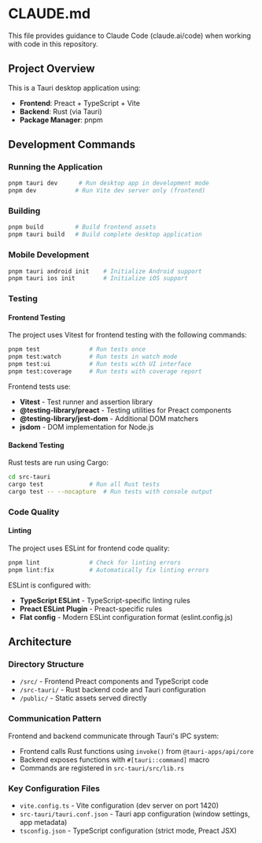 # CLAUDE.md

This file provides guidance to Claude Code (claude.ai/code) when working with code in this repository.

## Project Overview
This is a Tauri desktop application using:
- **Frontend**: Preact + TypeScript + Vite
- **Backend**: Rust (via Tauri)
- **Package Manager**: pnpm

## Development Commands

### Running the Application
```bash
pnpm tauri dev      # Run desktop app in development mode
pnpm dev           # Run Vite dev server only (frontend)
```

### Building
```bash
pnpm build         # Build frontend assets
pnpm tauri build   # Build complete desktop application
```

### Mobile Development
```bash
pnpm tauri android init    # Initialize Android support
pnpm tauri ios init        # Initialize iOS support
```

### Testing

#### Frontend Testing
The project uses Vitest for frontend testing with the following commands:
```bash
pnpm test              # Run tests once
pnpm test:watch        # Run tests in watch mode
pnpm test:ui           # Run tests with UI interface
pnpm test:coverage     # Run tests with coverage report
```

Frontend tests use:
- **Vitest** - Test runner and assertion library
- **@testing-library/preact** - Testing utilities for Preact components
- **@testing-library/jest-dom** - Additional DOM matchers
- **jsdom** - DOM implementation for Node.js

#### Backend Testing
Rust tests are run using Cargo:
```bash
cd src-tauri
cargo test             # Run all Rust tests
cargo test -- --nocapture  # Run tests with console output
```

### Code Quality

#### Linting
The project uses ESLint for frontend code quality:
```bash
pnpm lint              # Check for linting errors
pnpm lint:fix          # Automatically fix linting errors
```

ESLint is configured with:
- **TypeScript ESLint** - TypeScript-specific linting rules
- **Preact ESLint Plugin** - Preact-specific rules
- **Flat config** - Modern ESLint configuration format (eslint.config.js)

## Architecture

### Directory Structure
- `/src/` - Frontend Preact components and TypeScript code
- `/src-tauri/` - Rust backend code and Tauri configuration
- `/public/` - Static assets served directly

### Communication Pattern
Frontend and backend communicate through Tauri's IPC system:
- Frontend calls Rust functions using `invoke()` from `@tauri-apps/api/core`
- Backend exposes functions with `#[tauri::command]` macro
- Commands are registered in `src-tauri/src/lib.rs`

### Key Configuration Files
- `vite.config.ts` - Vite configuration (dev server on port 1420)
- `src-tauri/tauri.conf.json` - Tauri app configuration (window settings, app metadata)
- `tsconfig.json` - TypeScript configuration (strict mode, Preact JSX)